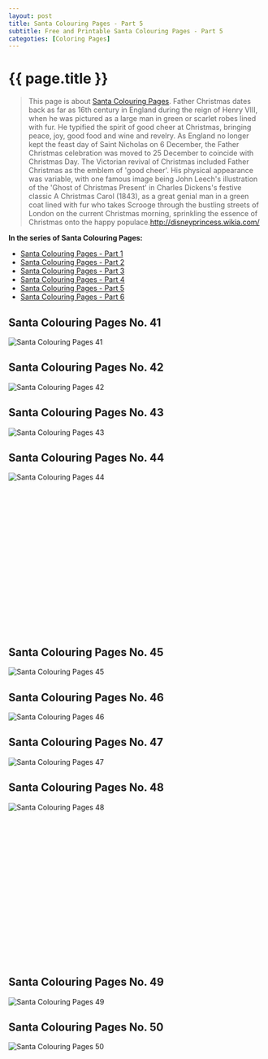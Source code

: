 ```yaml
---
layout: post
title: Santa Colouring Pages - Part 5
subtitle: Free and Printable Santa Colouring Pages - Part 5
categoties: [Coloring Pages]
---
```

{{ page.title }}
================
> This page is about [Santa Colouring Pages](https://hoanghabelle.github.io/). Father Christmas dates back as far as 16th century in England during the reign of Henry VIII, when he was pictured as a large man in green or scarlet robes lined with fur. He typified the spirit of good cheer at Christmas, bringing peace, joy, good food and wine and revelry. As England no longer kept the feast day of Saint Nicholas on 6 December, the Father Christmas celebration was moved to 25 December to coincide with Christmas Day. The Victorian revival of Christmas included Father Christmas as the emblem of 'good cheer'. His physical appearance was variable, with one famous image being John Leech's illustration of the 'Ghost of Christmas Present' in Charles Dickens's festive classic A Christmas Carol (1843), as a great genial man in a green coat lined with fur who takes Scrooge through the bustling streets of London on the current Christmas morning, sprinkling the essence of Christmas onto the happy populace.http://disneyprincess.wikia.com/

**In the series of Santa Colouring Pages:**

* [Santa Colouring Pages - Part 1](https://hoanghabelle.github.io/2017/11/16/Santa-Colouring-Pages-part-1.html)
* [Santa Colouring Pages - Part 2](https://hoanghabelle.github.io/2017/11/16/Santa-Colouring-Pages-part-2.html)
* [Santa Colouring Pages - Part 3](https://hoanghabelle.github.io/2017/11/16/Santa-Colouring-Pages-part-3.html)
* [Santa Colouring Pages - Part 4](https://hoanghabelle.github.io/2017/11/16/Santa-Colouring-Pages-part-4.html)
* [Santa Colouring Pages - Part 5](https://hoanghabelle.github.io/2017/11/16/Santa-Colouring-Pages-part-5.html)
* [Santa Colouring Pages - Part 6](https://hoanghabelle.github.io/2017/11/16/Santa-Colouring-Pages-part-6.html)
## Santa Colouring Pages No. 41
![Santa Colouring Pages 41](https://hoanghabelle.github.io/img1/Santa-Colouring-Pages%20(41).jpg "Santa Colouring Pages 41")

## Santa Colouring Pages No. 42
![Santa Colouring Pages 42](https://hoanghabelle.github.io/img1/Santa-Colouring-Pages%20(42).jpg "Santa Colouring Pages 42")

## Santa Colouring Pages No. 43
![Santa Colouring Pages 43](https://hoanghabelle.github.io/img1/Santa-Colouring-Pages%20(43).jpg "Santa Colouring Pages 43")

## Santa Colouring Pages No. 44
![Santa Colouring Pages 44](https://hoanghabelle.github.io/img1/Santa-Colouring-Pages%20(44).jpg "Santa Colouring Pages 44")

<script async src="//pagead2.googlesyndication.com/pagead/js/adsbygoogle.js"></script><!-- Texxtonly --><ins class="adsbygoogle" style="display:inline-block;width:336px;height:280px" data-ad-client="ca-pub-6753140515841889" data-ad-slot="3207852233"></ins><script>(adsbygoogle = window.adsbygoogle || []).push({}); </script>

## Santa Colouring Pages No. 45
![Santa Colouring Pages 45](https://hoanghabelle.github.io/img1/Santa-Colouring-Pages%20(45).jpg "Santa Colouring Pages 45")

## Santa Colouring Pages No. 46
![Santa Colouring Pages 46](https://hoanghabelle.github.io/img1/Santa-Colouring-Pages%20(46).jpg "Santa Colouring Pages 46")

## Santa Colouring Pages No. 47
![Santa Colouring Pages 47](https://hoanghabelle.github.io/img1/Santa-Colouring-Pages%20(47).jpg "Santa Colouring Pages 47")

## Santa Colouring Pages No. 48
![Santa Colouring Pages 48](https://hoanghabelle.github.io/img1/Santa-Colouring-Pages%20(48).jpg "Santa Colouring Pages 48")

<script async src="//pagead2.googlesyndication.com/pagead/js/adsbygoogle.js"></script><!-- Texxtonly --><ins class="adsbygoogle" style="display:inline-block;width:336px;height:280px" data-ad-client="ca-pub-6753140515841889" data-ad-slot="3207852233"></ins><script>(adsbygoogle = window.adsbygoogle || []).push({}); </script>

## Santa Colouring Pages No. 49
![Santa Colouring Pages 49](https://hoanghabelle.github.io/img1/Santa-Colouring-Pages%20(49).jpg "Santa Colouring Pages 49")

## Santa Colouring Pages No. 50
![Santa Colouring Pages 50](https://hoanghabelle.github.io/img1/Santa-Colouring-Pages%20(50).jpg "Santa Colouring Pages 50")

